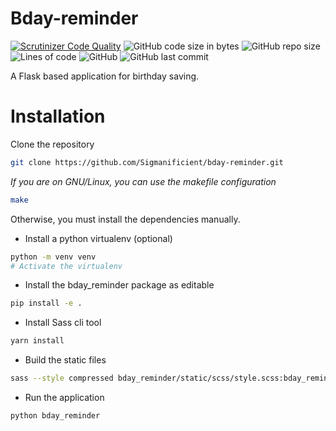 # Bday-reminder 

[![Scrutinizer Code Quality](https://scrutinizer-ci.com/g/Sigmanificient/bday-reminder/badges/quality-score.png?b=mvp)](https://scrutinizer-ci.com/g/Sigmanificient/bday-reminder/?branch=mvp)
![GitHub code size in bytes](https://img.shields.io/github/languages/code-size/corentin384/bday-reminder)
![GitHub repo size](https://img.shields.io/github/repo-size/corentin384/bday-reminder)
![Lines of code](https://img.shields.io/tokei/lines/github/corentin384/bday-reminder)
![GitHub](https://img.shields.io/github/license/corentin384/bday-reminder)
![GitHub last commit](https://img.shields.io/github/last-commit/corentin384/bday-reminder)

A Flask based application for birthday saving.


# Installation

Clone the repository
```bash
git clone https://github.com/Sigmanificient/bday-reminder.git
```

*If you are on GNU/Linux, you can use the makefile configuration*
```bash
make
```

Otherwise, you must install the dependencies manually.

- Install a python virtualenv (optional)
```bash
python -m venv venv
# Activate the virtualenv
```

- Install the bday_reminder package as editable
```bash
pip install -e .
```
- Install Sass cli tool
```bash
yarn install
```

- Build the static files
```bash
sass --style compressed bday_reminder/static/scss/style.scss:bday_reminder/static/css/style.css
```

- Run the application
```bash
python bday_reminder
```
